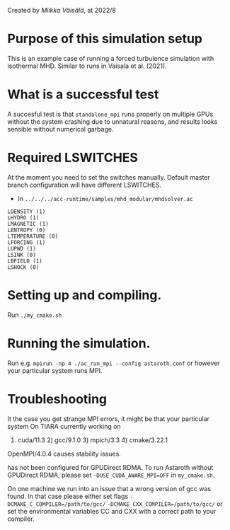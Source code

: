 Created by *Miikka Väisälä*, at 2022/8

# Purpose of this simulation setup 

This is an example case of running a forced turbulence simulation with isothermal MHD. 
Similar to runs in Vaisala et al. (2021). 

# What is a successful test

A succesful test is that `standalone_mpi` runs properly on multiple GPUs
without the system crashing due to unnatural reasons, and results looks sensible
without numerical garbage. 

# Required LSWITCHES 

At the moment you need to set the switches manually. Default master branch
configuration will have different LSWITCHES.

* In `../../../acc-runtime/samples/mhd_modular/mhdsolver.ac`

```
LDENSITY (1)
LHYDRO (1)
LMAGNETIC (1)
LENTROPY (0)
LTEMPERATURE (0)
LFORCING (1)
LUPWD (1)
LSINK (0)
LBFIELD (1)
LSHOCK (0)
```

# Setting up and compiling.

Run `./my_cmake.sh`

# Running the simulation. 

Run e.g. `mpirun -np 4 ./ac_run_mpi --config astaroth.conf` or however your
particular system runs MPI. 

# Troubleshooting

It the case you get strange MPI errors, it might be that your particular system
On TIARA currently working on 

 1) cuda/11.3      2) gcc/9.1.0      3) mpich/3.3      4) cmake/3.22.1

OpenMPI/4.0.4 causes stability issues. 

has not been configured for GPUDirect RDMA. To run Astaroth without GPUDirect
RDMA, please set `-DUSE_CUDA_AWARE_MPI=OFF` in `my_cmake.sh`. 

On one machine we run into an issue that a wrong version of gcc was found. In
that case please either set flags `-DCMAKE_C_COMPILER=/path/to/gcc/`
`-DCMAKE_CXX_COMPILER=/path/to/gcc/` or set the environmental variables CC and
CXX with a correct path to your compiler. 
